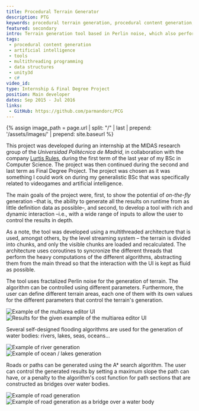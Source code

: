 ```yaml
---
title: Procedural Terrain Generator
description: PTG
keywords: procedural terrain generation, procedural content generation, upm, universidad politécnica de madrid, etsiinf, escuela técnica superior de ingenieros informáticos, grado, ingeniería informática, practicum, internship, proyecto final de grado, final degree project, lurtis rules
featured: secondary
intro: Terrain generation tool based in Perlin noise, which also performs the generation of water bodies and roads.
tags:
 - procedural content generation
 - artificial intelligence
 - tools
 - multithreading programming
 - data structures
 - unity3d
 - c#
video_id: 
type: Internship & Final Degree Project
position: Main developer
dates: Sep 2015 - Jul 2016
links: 
 - GitHub: https://github.com/parmandorc/PCG
---
```


{% assign image_path = page.url | split: "/" | last | prepend: '/assets/images/' | prepend: site.baseurl %}

This project was developed during an internship at the MIDAS research group of the _Universidad Politécnica de Madrid_, in collaboration with the company [Lurtis Rules](https://www.lurtis.com/), during the first term of the last year of my BSc in Computer Science. The project was then continued during the second and last term as Final Degree Project. The project was chosen as it was something I could work on during my generalistic BSc that was specifically related to videogames and artificial intelligence.

The main goals of the project were, first, to show the potential of _on-the-fly_ generation –that is, the ability to generate all the results on runtime from as little definition data as possible–, and second, to develop a tool with rich and dynamic interaction –i.e., with a wide range of inputs to allow the user to control the results in depth.

As a note, the tool was developed using a multithreaded architecture that is used, amongst others, by the level streaming system – the terrain is divided into chunks, and only the visible chunks are loaded and recalculated. The architecture uses coroutines to syncronize the different threads that perform the heavy computations of the different algorithms, abstracting them from the main thread so that the interaction with the UI is kept as fluid as possible.

The tool uses fractalized Perlin noise for the generation of terrain. The algorithm can be controlled using different parameters. Furthermore, the user can define different terrain areas, each one of them with its own values for the different parameters that control the terrain's generation.

<div class="image-group">
	<div><img alt="Example of the multiarea editor UI" src="{{image_path}}/multiareaUI.jpg" /></div>
	<div><img alt="Results for the given example of the multiarea editor UI" src="{{image_path}}/multiareaResults.jpg" /></div>
</div>

Several self-designed flooding algorithms are used for the generation of water bodies: rivers, lakes, seas, oceans...

<div class="image-group">
	<div><img alt="Example of river generation" src="{{image_path}}/river.jpg" /></div>
	<div><img alt="Example of ocean / lakes generation" src="{{image_path}}/ocean.jpg" /></div>
</div>

Roads or paths can be generated using the A* search algorithm. The user can control the generated results by setting a maximum slope the path can have, or a penalty to the algorithm's cost function for path sections that are constructed as bridges over water bodies.

<div class="image-group">
	<div><img alt="Example of road generation" src="{{image_path}}/road.jpg" /></div>
	<div><img alt="Example of road generation as a bridge over a water body" src="{{image_path}}/bridge.jpg" /></div>
</div>
